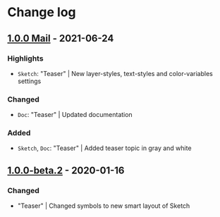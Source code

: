 # Change log

## [1.0.0 Mail](https://github.com/cake-hub/lidl-mail-sketch/tree/v1.0.0) - 2021-06-24

### Highlights

* `Sketch`: "Teaser" | New layer-styles, text-styles and color-variables settings

### Changed

* `Doc`: "Teaser" | Updated documentation

### Added

* `Sketch`, `Doc`: "Teaser" | Added teaser topic in gray and white

## [1.0.0-beta.2](https://www.secrz.de/bitbucket/projects/UXCAKE/repos/lidl-cake-ui-mail/browse?at=refs%2Ftags%2Fv1.0.0-beta.2) - 2020-01-16

### Changed

* "Teaser" | Changed symbols to new smart layout of Sketch
